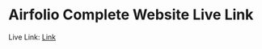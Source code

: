 <h1>Airfolio Complete Website Live Link</h1>
Live Link: <a href="https://aboutamirhamza.github.io/airfolio/" target="_blank">Link</a>
